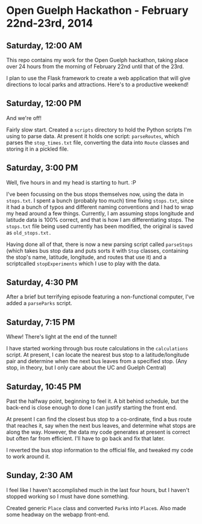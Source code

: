 Open Guelph Hackathon - February 22nd-23rd, 2014
===

Saturday, 12:00 AM
---
  This repo contains my work for the Open Guelph hackathon, taking place over 24 hours from the morning of February 22nd until that of the 23rd.

  I plan to use the Flask framework to create a web application that will give directions to local parks and attractions. Here's to a productive weekend!

Saturday, 12:00 PM
---
  And we're off! 

  Fairly slow start. Created a `scripts` directory to hold the Python scripts I'm using to parse data. At present it holds one script: `parseRoutes`, which parses the `stop_times.txt` file, converting the data into `Route` classes and storing it in a pickled file.

Saturday, 3:00 PM
---
  Well, five hours in and my head is starting to hurt. :P

  I've been focussing on the bus stops themselves now, using the data in `stops.txt`. I spent a bunch (probably too much) time fixing `stops.txt`, since it had a bunch of typos and different naming conventions and I had to wrap my head around a few things. Currently, I am assuming stops longitude and latitude data is 100% correct, and that is how I am differentiating stops. The `stops.txt` file being used currently has been modified, the original is saved as `old_stops.txt.`

  Having done all of that, there is now a new parsing script called `parseStops` (which takes bus stop data and puts sorts it with `Stop` classes, containing the stop's name, latitude, longitude, and routes that use it) and a scriptcalled `stopExperiments` which I use to play with the data.

Saturday, 4:30 PM
---
  After a brief but terrifying episode featuring a non-functional computer, I've added a `parseParks` script.

Saturday, 7:15 PM
---
  Whew! There's light at the end of the tunnel!

  I have started working through bus route calculations in the `calculations` script. At present, I can locate the nearest bus stop to a latitude/longitude pair and determine when the next bus leaves from a specified stop. (Any stop, in theory, but I only care about the UC and Guelph Central)

Saturday, 10:45 PM
---
  Past the halfway point, beginning to feel it. A bit behind schedule, but the back-end is close enough to done I can justify starting the front end.

  At present I can find the closest bus stop to a co-ordinate, find a bus route that reaches it, say when the next bus leaves, and determine what stops are along the way. However, the data my code generates at present is correct but often far from efficient. I'll have to go back and fix that later.

  I reverted the bus stop information to the official file, and tweaked my code to work around it.

Sunday, 2:30 AM
---
  I feel like I haven't accomplished much in the last four hours, but I haven't stopped working so I must have done something.

  Created generic `Place` class and converted `Park`s into `Place`s. Also made some headway on the webapp front-end.
